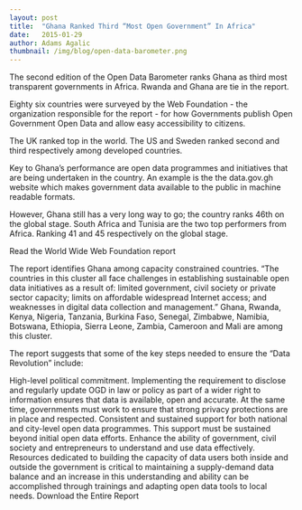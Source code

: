 ```yaml
---
layout: post 
title:  "Ghana Ranked Third “Most Open Government” In Africa"
date:   2015-01-29 
author: Adams Agalic
thumbnail: /img/blog/open-data-barometer.png
---
```


The second edition of the Open Data Barometer ranks Ghana as third most transparent governments in Africa. Rwanda and Ghana are tie in the report.

Eighty six countries were surveyed by the Web Foundation - the organization responsible for the report - for how Governments publish Open Government Open Data and allow easy accessibility to citizens.

The UK ranked top in the world. The US and Sweden ranked second and third respectively among developed countries.

Key to Ghana’s performance are open data programmes and initiatives that are being undertaken in the country. An example is the the data.gov.gh website which makes government data available to the public in machine readable formats.

However, Ghana still has a very long way to go; the country ranks 46th on the global stage. South Africa and Tunisia are the two top performers from Africa. Ranking 41 and 45 respectively on the global stage.

Read the World Wide Web Foundation report

The report identifies Ghana among capacity constrained countries. “The countries in this cluster all face challenges in establishing sustainable open data initiatives as a result of: limited government, civil society or private sector capacity; limits on affordable widespread Internet access; and weaknesses in digital data collection and management.”  Ghana, Rwanda, Kenya, Nigeria, Tanzania, Burkina Faso, Senegal, Zimbabwe, Namibia, Botswana, Ethiopia, Sierra Leone, Zambia, Cameroon and Mali are among this cluster.

The report suggests that some of the key steps needed to ensure the “Data Revolution” include:

High-level political commitment. Implementing the requirement to disclose and regularly update OGD in law or policy as part of a wider right to information ensures that data is available, open and accurate. At the same time, governments must work to ensure that strong privacy protections are in place and respected.
Consistent and sustained support for both national and city-level open data programmes. This support must be sustained beyond initial open data efforts.
Enhance the ability of government, civil society and entrepreneurs to understand and use data effectively. Resources dedicated to building the capacity of data users both inside and outside the government is critical to maintaining a supply-demand data balance and an increase in this understanding and ability can be accomplished through trainings and adapting open data tools to local needs.
Download the Entire Report



